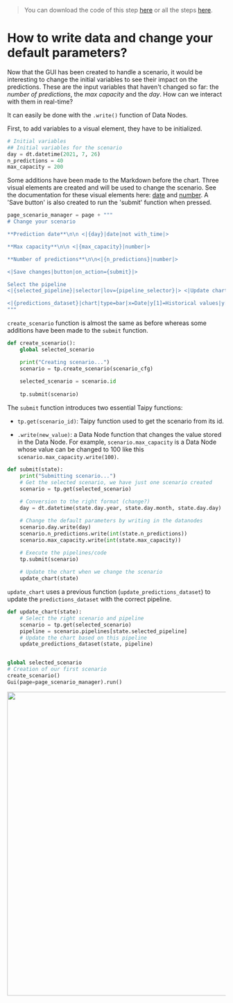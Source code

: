 > You can download the code of this step [here](../src/step_08.py) or all the steps [here](https://github.com/Avaiga/taipy-getting-started/tree/develop/src).

# How to write data and change your default parameters?

Now that the GUI has been created to handle a scenario, it would be interesting to change the initial variables to see their impact on the predictions. These are the input variables that haven't changed so far: the *number of predictions*, the *max capacity* and the *day*. How can we interact with them in real-time?

It can easily be done with the `.write()` function of Data Nodes.

First, to add variables to a visual element, they have to be initialized. 
```python
# Initial variables
## Initial variables for the scenario   
day = dt.datetime(2021, 7, 26)
n_predictions = 40
max_capacity = 200
```

Some additions have been made to the Markdown before the chart. Three visual elements are created and will be used to change the scenario. See the documentation for these visual elements here: [date](https://didactic-broccoli-7da2dfd5.pages.github.io/manuals/gui/viselements/date/) and [number](https://didactic-broccoli-7da2dfd5.pages.github.io/manuals/gui/viselements/number/). A 'Save button' is also created to run the 'submit' function when pressed.

```python
page_scenario_manager = page + """
# Change your scenario

**Prediction date**\n\n <|{day}|date|not with_time|>

**Max capacity**\n\n <|{max_capacity}|number|>

**Number of predictions**\n\n<|{n_predictions}|number|>

<|Save changes|button|on_action={submit}|>

Select the pipeline
<|{selected_pipeline}|selector|lov={pipeline_selector}|> <|Update chart|button|on_action={update_chart}|>

<|{predictions_dataset}|chart|type=bar|x=Date|y[1]=Historical values|y[2]=Predicted values|height=80%|width=100%|>
"""
```

`create_scenario` function is almost the same as before whereas some additions have been made to the `submit` function.

```python
def create_scenario():
    global selected_scenario

    print("Creating scenario...")
    scenario = tp.create_scenario(scenario_cfg)
  
    selected_scenario = scenario.id
  
    tp.submit(scenario)
```

The `submit` function introduces two essential Taipy functions:

- `tp.get(scenario_id)`: Taipy function used to get the scenario from its id.

- `.write(new_value)`: a Data Node function that changes the value stored in the Data Node. For example, `scenario.max_capacity` is a Data Node whose value can be changed to 100 like this `scenario.max_capacity.write(100)`.

```python
def submit(state):
    print("Submitting scenario...")
    # Get the selected scenario, we have just one scenario created
    scenario = tp.get(selected_scenario)
    
    # Conversion to the right format (change?)
    day = dt.datetime(state.day.year, state.day.month, state.day.day)

    # Change the default parameters by writing in the datanodes
    scenario.day.write(day)
    scenario.n_predictions.write(int(state.n_predictions))
    scenario.max_capacity.write(int(state.max_capacity))

    # Execute the pipelines/code
    tp.submit(scenario)
    
    # Update the chart when we change the scenario
    update_chart(state)
```

`update_chart` uses a previous function (`update_predictions_dataset`) to update the `predictions_dataset` with the correct pipeline.

```python
def update_chart(state):
    # Select the right scenario and pipeline
    scenario = tp.get(selected_scenario)
    pipeline = scenario.pipelines[state.selected_pipeline]
    # Update the chart based on this pipeline
    update_predictions_dataset(state, pipeline)


global selected_scenario
# Creation of our first scenario
create_scenario()
Gui(page=page_scenario_manager).run()
```

<p align="center">
    <img src="step_8_result.gif" width=700>
</p>
